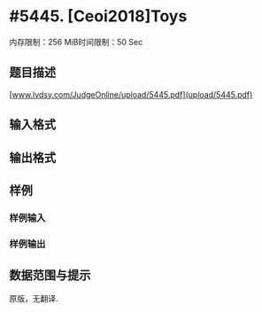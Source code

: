 # #5445. [Ceoi2018]Toys

内存限制：256 MiB时间限制：50 Sec

## 题目描述

 [www.lydsy.com/JudgeOnline/upload/5445.pdf](upload/5445.pdf)

## 输入格式

## 输出格式

## 样例

### 样例输入

### 样例输出

## 数据范围与提示

 原版，无翻译.
